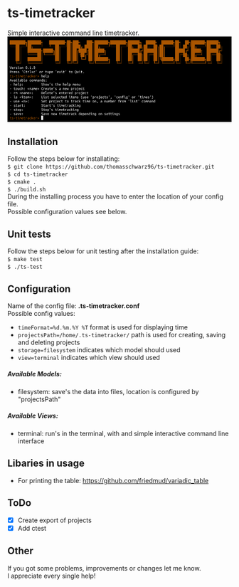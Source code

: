# ts-timetracker
Simple interactive command line timetracker.  
![TS-Timetracker Screenshot](timetracker.png)  

## Installation
Follow the steps below for installating:  
`$ git clone https://github.com/thomasschwarz96/ts-timetracker.git`  
`$ cd ts-timetracker`  
`$ cmake .`  
`$ ./build.sh`  
During the installing process you have to enter the location of your config file.  
Possible configuration values see below.

## Unit tests
Follow the steps below for unit testing after the installation guide:  
`$ make test`  
`$ ./ts-test`  

## Configuration
Name of the config file: **.ts-timetracker.conf**  
Possible config values:  
- `timeFormat=%d.%m.%Y %T` format is used for displaying time
- `projectsPath=/home/.ts-timetracker/` path is used for creating, saving and deleting projects
- `storage=filesystem` indicates which model should used
- `view=terminal` indicates which view should used

##### Available Models:
- filesystem: save's the data into files, location is configured by "projectsPath"

##### Available Views:
- terminal: run's in the terminal, with and simple interactive command line interface

## Libaries in usage
- For printing the table: https://github.com/friedmud/variadic_table

## ToDo
- [x] Create export of projects
- [x] Add ctest

## Other
If you got some problems, improvements or changes let me know.  
I appreciate every single help!
